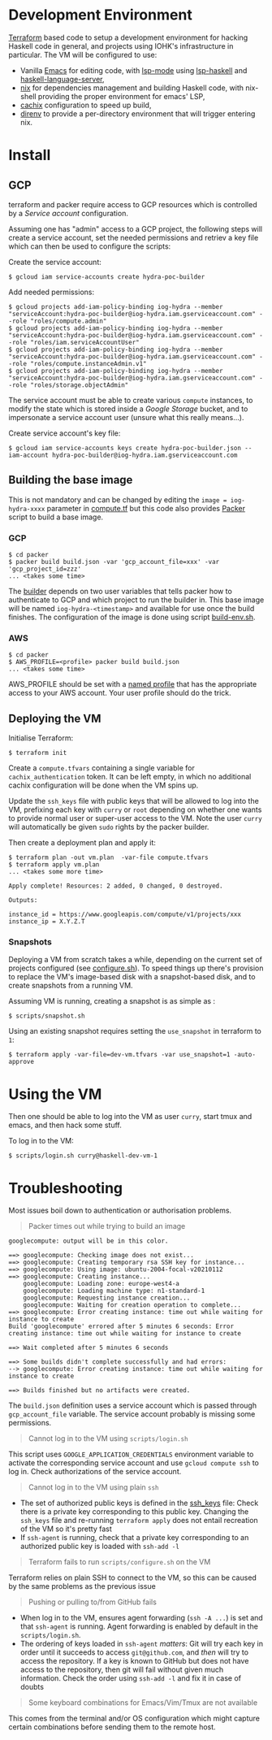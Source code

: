 # Development Environment

[Terraform](https://www.hashicorp.com/products/terraform) based code to setup a development environment for hacking Haskell code in general, and
projects using IOHK's infrastructure in particular. The VM will be configured to use:

* Vanilla [Emacs]() for editing code, with [lsp-mode](https://emacs-lsp.github.io/) using [lsp-haskell](https://emacs-lsp.github.io/lsp-haskell/) and [haskell-language-server](https://github.com/haskell/haskell-language-server),
* [nix](https://nixos.org/) for dependencies management and building Haskell code, with nix-shell providing the proper environment for emacs' LSP,
* [cachix](https://cachix.org/) configuration to speed up build,
* [direnv](https://direnv.net/) to provide a per-directory environment that will trigger entering nix.

# Install

## GCP

terraform and packer require access to GCP resources which is controlled by a _Service account_ configuration.

Assuming one has "admin" access to a GCP project, the following steps will create a service account, set the needed permissions and retriev a key file which can then be used to configure the scripts:

Create the service account:

```
$ gcloud iam service-accounts create hydra-poc-builder
```

Add needed permissions:

```
$ gcloud projects add-iam-policy-binding iog-hydra --member "serviceAccount:hydra-poc-builder@iog-hydra.iam.gserviceaccount.com" --role "roles/compute.admin"
$ gcloud projects add-iam-policy-binding iog-hydra --member "serviceAccount:hydra-poc-builder@iog-hydra.iam.gserviceaccount.com" --role "roles/iam.serviceAccountUser"
$ gcloud projects add-iam-policy-binding iog-hydra --member "serviceAccount:hydra-poc-builder@iog-hydra.iam.gserviceaccount.com" --role "roles/compute.instanceAdmin.v1"
$ gcloud projects add-iam-policy-binding iog-hydra --member "serviceAccount:hydra-poc-builder@iog-hydra.iam.gserviceaccount.com" --role "roles/storage.objectAdmin"
```

The service account must be able to create various `compute` instances, to modify the state which is stored inside a _Google Storage_ bucket, and to impersonate a service account user (unsure what this really means...).

Create service account's key file:

```
$ gcloud iam service-accounts keys create hydra-poc-builder.json --iam-account hydra-poc-builder@iog-hydra.iam.gserviceaccount.com
```

## Building the base image

This is not mandatory and can be changed by editing the `image = iog-hydra-xxxx` parameter in [compute.tf](./compute.tf) but this code also provides [Packer](https://www.packer.io/) script to build a base image.

### GCP

```
$ cd packer
$ packer build build.json -var 'gcp_account_file=xxx' -var 'gcp_project_id=zzz'
... <takes some time>
```

The [builder](https://www.packer.io/docs/templates/builders) depends on two user variables that tells packer how to authenticate to GCP and which project to run the builder in. This base image will be named `iog-hydra-<timestamp>` and available for use once the build finishes. The configuration of the image is done using script [build-env.sh](./packer/build-env.sh).

### AWS

```
$ cd packer
$ AWS_PROFILE=<profile> packer build build.json
... <takes some time>
```

AWS_PROFILE should be set with a [named profile](https://docs.aws.amazon.com/cli/latest/userguide/cli-configure-profiles.html) that has the appropriate access to your AWS account. Your user profile should do the trick.

## Deploying the VM

Initialise Terraform:

```
$ terraform init
```

Create a `compute.tfvars` containing a single variable for `cachix_authentication` token. It can be left empty, in which no additional cachix configuration will be done when the VM spins up.

Update the `ssh_keys` file with public keys that will be allowed to log into the VM, prefixing each key with `curry` or `root` depending on whether one wants to provide normal user or super-user access to the VM. Note the user `curry` will automatically be given `sudo` rights by the packer builder.

Then create a deployment plan and apply it:

```
$ terraform plan -out vm.plan  -var-file compute.tfvars
$ terraform apply vm.plan
... <takes some more time>

Apply complete! Resources: 2 added, 0 changed, 0 destroyed.

Outputs:

instance_id = https://www.googleapis.com/compute/v1/projects/xxx
instance_ip = X.Y.Z.T
```

### Snapshots

Deploying a VM from scratch takes a while, depending on the current set of projects configured (see [configure.sh](scripts/configure.sh)). To speed things up there's provision to replace the VM's image-based disk with a snapshot-based disk, and to create snapshots from a running VM.

Assuming VM is running, creating a snapshot is as simple as :

```
$ scripts/snapshot.sh
```


Using an existing snapshot requires setting the `use_snapshot` in terraform to `1`:

```
$ terraform apply -var-file=dev-vm.tfvars -var use_snapshot=1 -auto-approve
```

# Using the VM

Then one should be able to log into the VM as user `curry`, start tmux and emacs, and then hack some stuff.

To log in to the VM:

```
$ scripts/login.sh curry@haskell-dev-vm-1
```


# Troubleshooting

Most issues boil down to authentication or authorisation problems.

> Packer times out while trying to build an image

```
googlecompute: output will be in this color.

==> googlecompute: Checking image does not exist...
==> googlecompute: Creating temporary rsa SSH key for instance...
==> googlecompute: Using image: ubuntu-2004-focal-v20210112
==> googlecompute: Creating instance...
    googlecompute: Loading zone: europe-west4-a
    googlecompute: Loading machine type: n1-standard-1
    googlecompute: Requesting instance creation...
    googlecompute: Waiting for creation operation to complete...
==> googlecompute: Error creating instance: time out while waiting for instance to create
Build 'googlecompute' errored after 5 minutes 6 seconds: Error creating instance: time out while waiting for instance to create

==> Wait completed after 5 minutes 6 seconds

==> Some builds didn't complete successfully and had errors:
--> googlecompute: Error creating instance: time out while waiting for instance to create

==> Builds finished but no artifacts were created.
```

The `build.json` definition uses a service account which is passed through `gcp_account_file` variable. The service account probably is missing some permissions.

> Cannot log in to the VM using `scripts/login.sh`

This script uses `GOOGLE_APPLICATION_CREDENTIALS` environment variable to activate the corresponding service account and use `gcloud compute ssh` to log in. Check authorizations of the service account.

> Cannot log in to the VM using plain `ssh`

* The set of authorized public keys is defined in the [ssh_keys](./ssh_keys) file: Check there is a private key corresponding to this public key. Changing the `ssh_keys` file and re-running `terraform apply` does not entail recreation of the VM so it's pretty fast
* If `ssh-agent` is running, check that a private key corresponding to an authorized public key is loaded with `ssh-add -l`

> Terraform fails to run `scripts/configure.sh` on the VM

Terraform relies on plain SSH to connect to the VM, so this can be caused by the same problems as the previous issue

> Pushing or pulling to/from GitHub fails

* When log in to the VM, ensures agent forwarding (`ssh -A ...`) is set and that `ssh-agent` is running. Agent forwarding is enabled by default in the `scripts/login.sh`.
* The ordering of keys loaded in `ssh-agent` _matters_: Git will try each key in order until it succeeds to access `git@github.com`, and _then_ will try to access the repository. If a key is known to GitHub but does not have access to the repository, then git will fail without given much information. Check the order using `ssh-add -l` and fix it in case of doubts

> Some keyboard combinations for Emacs/Vim/Tmux are not available

This comes from the terminal and/or OS configuration which might capture certain combinations before sending them to the remote host.
